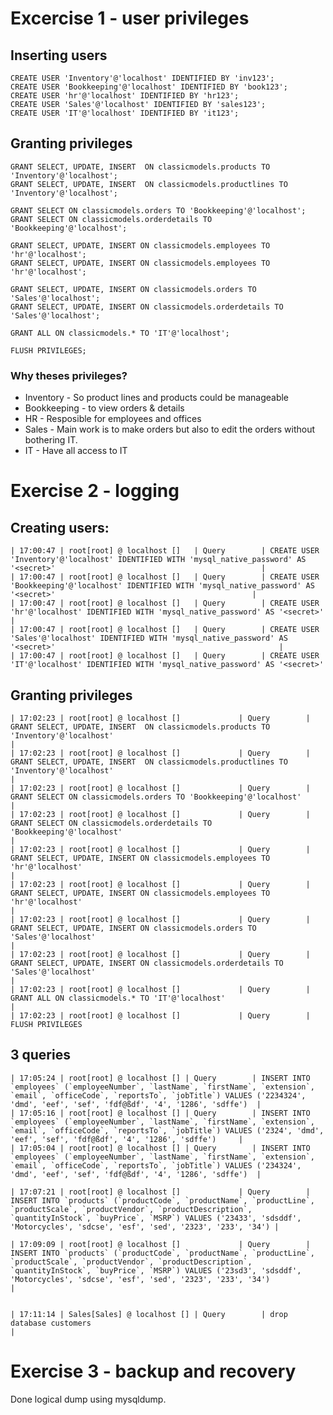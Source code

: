 # Excercise 1 - user privileges

## Inserting users

	CREATE USER 'Inventory'@'localhost' IDENTIFIED BY 'inv123';
	CREATE USER 'Bookkeeping'@'localhost' IDENTIFIED BY 'book123';
	CREATE USER 'hr'@'localhost' IDENTIFIED BY 'hr123';
	CREATE USER 'Sales'@'localhost' IDENTIFIED BY 'sales123';
	CREATE USER 'IT'@'localhost' IDENTIFIED BY 'it123';

## Granting privileges

	GRANT SELECT, UPDATE, INSERT  ON classicmodels.products TO 'Inventory'@'localhost';
	GRANT SELECT, UPDATE, INSERT  ON classicmodels.productlines TO 'Inventory'@'localhost';

	GRANT SELECT ON classicmodels.orders TO 'Bookkeeping'@'localhost';
	GRANT SELECT ON classicmodels.orderdetails TO 'Bookkeeping'@'localhost';

	GRANT SELECT, UPDATE, INSERT ON classicmodels.employees TO 'hr'@'localhost';
	GRANT SELECT, UPDATE, INSERT ON classicmodels.employees TO 'hr'@'localhost';

	GRANT SELECT, UPDATE, INSERT ON classicmodels.orders TO 'Sales'@'localhost';
	GRANT SELECT, UPDATE, INSERT ON classicmodels.orderdetails TO 'Sales'@'localhost';

	GRANT ALL ON classicmodels.* TO 'IT'@'localhost';
	
	FLUSH PRIVILEGES;


### Why theses privileges?
* Inventory - So product lines and products could be manageable
* Bookkeeping - to view orders & details
* HR - Resposible for employees and offices
* Sales - Main work is to make orders but also to edit the orders without bothering IT.
* IT - Have all access to IT

# Exercise 2 - logging
## Creating users:

	| 17:00:47 | root[root] @ localhost []   | Query        | CREATE USER 'Inventory'@'localhost' IDENTIFIED WITH 'mysql_native_password' AS '<secret>'                                              |
	| 17:00:47 | root[root] @ localhost []   | Query        | CREATE USER 'Bookkeeping'@'localhost' IDENTIFIED WITH 'mysql_native_password' AS '<secret>'                                            |
	| 17:00:47 | root[root] @ localhost []   | Query        | CREATE USER 'hr'@'localhost' IDENTIFIED WITH 'mysql_native_password' AS '<secret>'                                                     |
	| 17:00:47 | root[root] @ localhost []   | Query        | CREATE USER 'Sales'@'localhost' IDENTIFIED WITH 'mysql_native_password' AS '<secret>'                                                  |
	| 17:00:47 | root[root] @ localhost []   | Query        | CREATE USER 'IT'@'localhost' IDENTIFIED WITH 'mysql_native_password' AS '<secret>'  


## Granting privileges

	| 17:02:23 | root[root] @ localhost []             | Query        | GRANT SELECT, UPDATE, INSERT  ON classicmodels.products TO 'Inventory'@'localhost'                                                     |
	| 17:02:23 | root[root] @ localhost []             | Query        | GRANT SELECT, UPDATE, INSERT  ON classicmodels.productlines TO 'Inventory'@'localhost'                                                 |
	| 17:02:23 | root[root] @ localhost []             | Query        | GRANT SELECT ON classicmodels.orders TO 'Bookkeeping'@'localhost'                                                                      |
	| 17:02:23 | root[root] @ localhost []             | Query        | GRANT SELECT ON classicmodels.orderdetails TO 'Bookkeeping'@'localhost'                                                                |
	| 17:02:23 | root[root] @ localhost []             | Query        | GRANT SELECT, UPDATE, INSERT ON classicmodels.employees TO 'hr'@'localhost'                                                            |
	| 17:02:23 | root[root] @ localhost []             | Query        | GRANT SELECT, UPDATE, INSERT ON classicmodels.employees TO 'hr'@'localhost'                                                            |
	| 17:02:23 | root[root] @ localhost []             | Query        | GRANT SELECT, UPDATE, INSERT ON classicmodels.orders TO 'Sales'@'localhost'                                                            |
	| 17:02:23 | root[root] @ localhost []             | Query        | GRANT SELECT, UPDATE, INSERT ON classicmodels.orderdetails TO 'Sales'@'localhost'                                                      |
	| 17:02:23 | root[root] @ localhost []             | Query        | GRANT ALL ON classicmodels.* TO 'IT'@'localhost'                                                                                       |
	| 17:02:23 | root[root] @ localhost []             | Query        | FLUSH PRIVILEGES  


## 3 queries

	| 17:05:24 | root[root] @ localhost [] | Query        | INSERT INTO `employees` (`employeeNumber`, `lastName`, `firstName`, `extension`, `email`, `officeCode`, `reportsTo`, `jobTitle`) VALUES ('2234324', 'dmd', 'eef', 'sef', 'fdf@ßdf', '4', '1286', 'sdffe')  |
	| 17:05:16 | root[root] @ localhost [] | Query        | INSERT INTO `employees` (`employeeNumber`, `lastName`, `firstName`, `extension`, `email`, `officeCode`, `reportsTo`, `jobTitle`) VALUES ('2324', 'dmd', 'eef', 'sef', 'fdf@ßdf', '4', '1286', 'sdffe')     |
	| 17:05:04 | root[root] @ localhost [] | Query        | INSERT INTO `employees` (`employeeNumber`, `lastName`, `firstName`, `extension`, `email`, `officeCode`, `reportsTo`, `jobTitle`) VALUES ('234324', 'dmd', 'eef', 'sef', 'fdf@ßdf', '4', '1286', 'sdffe')  |

	| 17:07:21 | root[root] @ localhost []             | Query        | INSERT INTO `products` (`productCode`, `productName`, `productLine`, `productScale`, `productVendor`, `productDescription`, `quantityInStock`, `buyPrice`, `MSRP`) VALUES ('23433', 'sdsddf', 'Motorcycles', 'sdcse', 'esf', 'sed', '2323', '233', '34') |

	| 17:09:09 | root[root] @ localhost []             | Query        | INSERT INTO `products` (`productCode`, `productName`, `productLine`, `productScale`, `productVendor`, `productDescription`, `quantityInStock`, `buyPrice`, `MSRP`) VALUES ('23sd3', 'sdsddf', 'Motorcycles', 'sdcse', 'esf', 'sed', '2323', '233', '34')                                                                                                                                                                                                                                                                                                               |


	| 17:11:14 | Sales[Sales] @ localhost [] | Query        | drop database customers                                                                                                                |



# Exercise 3 - backup and recovery
Done logical dump using mysqldump.

